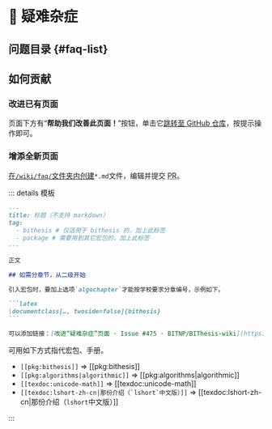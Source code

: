 <script setup lang="ts">
import FAQList from './.vitepress/theme/FAQList.vue'
</script>

# 🥑 疑难杂症

## 问题目录 {#faq-list}

<FAQList />

## 如何贡献

### 改进已有页面

页面下方有“**帮助我们改善此页面！**”按钮，单击它[跳转至 GitHub 仓库](https://github.com/BITNP/BIThesis-wiki/)，按提示操作即可。

### 增添全新页面

[在`/wiki/faq/`文件夹内创建](https://github.com/BITNP/BIThesis-wiki/new/main/wiki/faq/)`*.md`文件，编辑并提交 <abbr title="pull request">PR</abbr>。

::: details 模板

````markdown
---
title: 标题（不支持 markdown）
tag:
  - bithesis # 仅适用于 bithesis 的，加上此标签
  - package # 需要用到其它宏包的，加上此标签
---

正文

## 如需分章节，从二级开始

引入宏包时，要加上选项`algochapter`才能按学校要求分章编号，示例如下。

```latex
\documentclass[…, twoside=false]{bithesis}
```

可以添加链接：[改进“疑难杂症”页面 · Issue #475 · BITNP/BIThesis-wiki](https://github.com/BITNP/BIThesis-wiki/issues/475)
````

可用如下方式指代宏包、手册。

- `[[pkg:bithesis]]` ⇒ [[pkg:bithesis]]
- `[[pkg:algorithms|algorithmic]]` ⇒ [[pkg:algorithms|algorithmic]]
- `[[texdoc:unicode-math]]` ⇒ [[texdoc:unicode-math]]
- ``[[texdoc:lshort-zh-cn|那份介绍（`lshort`中文版）]]`` ⇒ [[texdoc:lshort-zh-cn|那份介绍（`lshort`中文版）]]

:::
